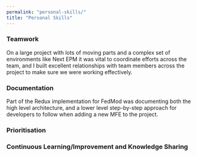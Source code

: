 ```yaml
---
permalink: "personal-skills/"
title: "Personal Skills"
---
```


### Teamwork

On a large project with lots of moving parts and a complex set of environments like Next EPM it was vital to coordinate efforts across the team, and I built excellent relationships with team members across the project to make sure we were working effectively.

### Documentation

Part of the Redux implementation for FedMod was documenting both the high level architecture, and a lower level step-by-step approach for developers to follow when adding a new MFE to the project.

### Prioritisation

### Continuous Learning/Improvement and Knowledge Sharing
